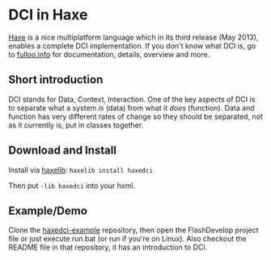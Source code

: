 # DCI in Haxe
[Haxe](http://haxe.org) is a nice multiplatform language which in its third release (May 2013), enables a complete DCI implementation. If you don't know what DCI is, go to [fulloo.info](http://fulloo.info) for documentation, details, overview and more.

## Short introduction
DCI stands for Data, Context, Interaction. One of the key aspects of DCI is to separate what a system *is* (data) from what it *does* (function). Data and function has very different rates of change so they should be separated, not as it currently is, put in classes together.

## Download and Install
Install via [haxelib](http://haxe.org/doc/haxelib/using_haxelib):
`haxelib install haxedci`

Then put `-lib haxedci` into your hxml.

## Example/Demo
Clone the [haxedci-example](https://github.com/ciscoheat/haxedci-example) repository, then open the FlashDevelop project file or just execute run.bat (or run if you're on Linux). Also checkout the README file in that repository, it has an introduction to DCI.
